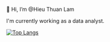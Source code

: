 👋 Hi, I’m @Hieu Thuan Lam

I'm currently working as a data analyst.

[![Top Langs](https://github-readme-stats.vercel.app/api/top-langs/?username=anuraghazra&layout=compact)](https://github.com/hieulam1312/github-readme-stats)
